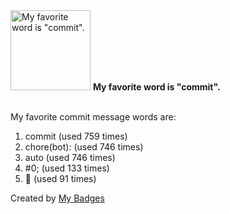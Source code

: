 <img src="https://my-badges.github.io/my-badges/favorite-word.png" alt="My favorite word is &quot;commit&quot;." title="My favorite word is &quot;commit&quot;." width="128">
<strong>My favorite word is &quot;commit&quot;.</strong>
<br><br>

My favorite commit message words are:

1. commit (used 759 times)
2. chore(bot): (used 746 times)
3. auto (used 746 times)
4. #0; (used 133 times)
5. 🤖 (used 91 times)


Created by <a href="https://github.com/my-badges/my-badges">My Badges</a>